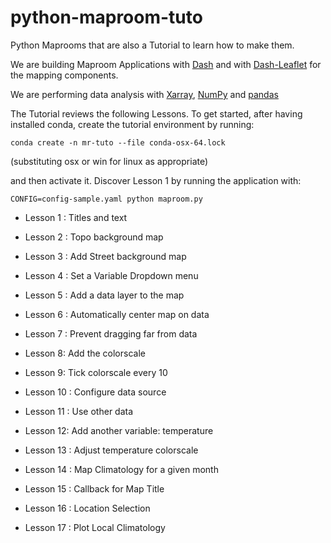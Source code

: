 # python-maproom-tuto
Python Maprooms that are also a Tutorial to learn how to make them.

We are building Maproom Applications with [Dash](https://dash.plotly.com/introduction)
and with [Dash-Leaflet](https://dash-leaflet.herokuapp.com/) for the mapping components.

We are performing data analysis with [Xarray](https://xarray.dev/),
[NumPy](https://numpy.org/) and [pandas](https://pandas.pydata.org/)

The Tutorial reviews the following Lessons. To get started, after having installed
conda, create the tutorial environment by running:

`conda create -n mr-tuto --file conda-osx-64.lock`

(substituting osx or win for linux as appropriate)

and then activate it. Discover Lesson 1 by running the application with:

`CONFIG=config-sample.yaml python maproom.py`

* Lesson 1 : Titles and text

* Lesson 2 : Topo background map

* Lesson 3 : Add Street background map

* Lesson 4 : Set a Variable Dropdown menu

* Lesson 5 : Add a data layer to the map

* Lesson 6 : Automatically center map on data

* Lesson 7 : Prevent dragging far from data

* Lesson 8: Add the colorscale

* Lesson 9: Tick colorscale every 10

* Lesson 10 : Configure data source

* Lesson 11 : Use other data

* Lesson 12: Add another variable: temperature

* Lesson 13 : Adjust temperature colorscale

* Lesson 14 : Map Climatology for a given month

* Lesson 15 : Callback for Map Title

* Lesson 16 : Location Selection

* Lesson 17 : Plot Local Climatology